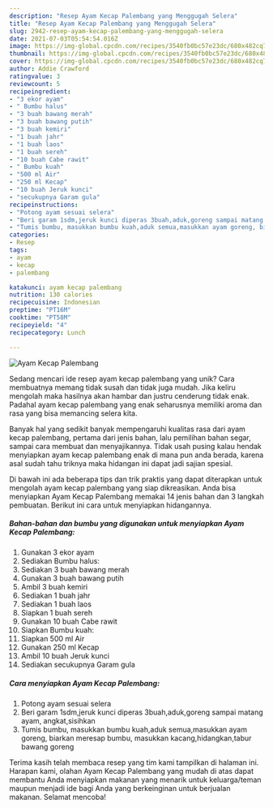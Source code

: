 ```yaml
---
description: "Resep Ayam Kecap Palembang yang Menggugah Selera"
title: "Resep Ayam Kecap Palembang yang Menggugah Selera"
slug: 2942-resep-ayam-kecap-palembang-yang-menggugah-selera
date: 2021-07-03T05:54:54.016Z
image: https://img-global.cpcdn.com/recipes/3540fb0bc57e23dc/680x482cq70/ayam-kecap-palembang-foto-resep-utama.jpg
thumbnail: https://img-global.cpcdn.com/recipes/3540fb0bc57e23dc/680x482cq70/ayam-kecap-palembang-foto-resep-utama.jpg
cover: https://img-global.cpcdn.com/recipes/3540fb0bc57e23dc/680x482cq70/ayam-kecap-palembang-foto-resep-utama.jpg
author: Addie Crawford
ratingvalue: 3
reviewcount: 5
recipeingredient:
- "3 ekor ayam"
- " Bumbu halus"
- "3 buah bawang merah"
- "3 buah bawang putih"
- "3 buah kemiri"
- "1 buah jahr"
- "1 buah laos"
- "1 buah sereh"
- "10 buah Cabe rawit"
- " Bumbu kuah"
- "500 ml Air"
- "250 ml Kecap"
- "10 buah Jeruk kunci"
- "secukupnya Garam gula"
recipeinstructions:
- "Potong ayam sesuai selera"
- "Beri garam 1sdm,jeruk kunci diperas 3buah,aduk,goreng sampai matang ayam, angkat,sisihkan"
- "Tumis bumbu, masukkan bumbu kuah,aduk semua,masukkan ayam goreng, biarkan meresap bumbu, masukkan kacang,hidangkan,tabur bawang goreng"
categories:
- Resep
tags:
- ayam
- kecap
- palembang

katakunci: ayam kecap palembang 
nutrition: 130 calories
recipecuisine: Indonesian
preptime: "PT16M"
cooktime: "PT58M"
recipeyield: "4"
recipecategory: Lunch

---
```



![Ayam Kecap Palembang](https://img-global.cpcdn.com/recipes/3540fb0bc57e23dc/680x482cq70/ayam-kecap-palembang-foto-resep-utama.jpg)

Sedang mencari ide resep ayam kecap palembang yang unik? Cara membuatnya memang tidak susah dan tidak juga mudah. Jika keliru mengolah maka hasilnya akan hambar dan justru cenderung tidak enak. Padahal ayam kecap palembang yang enak seharusnya memiliki aroma dan rasa yang bisa memancing selera kita.

Banyak hal yang sedikit banyak mempengaruhi kualitas rasa dari ayam kecap palembang, pertama dari jenis bahan, lalu pemilihan bahan segar, sampai cara membuat dan menyajikannya. Tidak usah pusing kalau hendak menyiapkan ayam kecap palembang enak di mana pun anda berada, karena asal sudah tahu triknya maka hidangan ini dapat jadi sajian spesial.




Di bawah ini ada beberapa tips dan trik praktis yang dapat diterapkan untuk mengolah ayam kecap palembang yang siap dikreasikan. Anda bisa menyiapkan Ayam Kecap Palembang memakai 14 jenis bahan dan 3 langkah pembuatan. Berikut ini cara untuk menyiapkan hidangannya.

<!--inarticleads1-->

##### Bahan-bahan dan bumbu yang digunakan untuk menyiapkan Ayam Kecap Palembang:

1. Gunakan 3 ekor ayam
1. Sediakan  Bumbu halus:
1. Sediakan 3 buah bawang merah
1. Gunakan 3 buah bawang putih
1. Ambil 3 buah kemiri
1. Sediakan 1 buah jahr
1. Sediakan 1 buah laos
1. Siapkan 1 buah sereh
1. Gunakan 10 buah Cabe rawit
1. Siapkan  Bumbu kuah:
1. Siapkan 500 ml Air
1. Gunakan 250 ml Kecap
1. Ambil 10 buah Jeruk kunci
1. Sediakan secukupnya Garam gula




<!--inarticleads2-->

##### Cara menyiapkan Ayam Kecap Palembang:

1. Potong ayam sesuai selera
1. Beri garam 1sdm,jeruk kunci diperas 3buah,aduk,goreng sampai matang ayam, angkat,sisihkan
1. Tumis bumbu, masukkan bumbu kuah,aduk semua,masukkan ayam goreng, biarkan meresap bumbu, masukkan kacang,hidangkan,tabur bawang goreng




Terima kasih telah membaca resep yang tim kami tampilkan di halaman ini. Harapan kami, olahan Ayam Kecap Palembang yang mudah di atas dapat membantu Anda menyiapkan makanan yang menarik untuk keluarga/teman maupun menjadi ide bagi Anda yang berkeinginan untuk berjualan makanan. Selamat mencoba!
